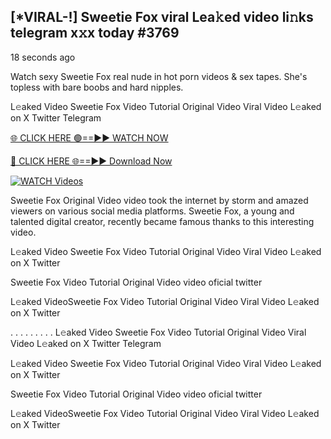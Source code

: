 ## [*VIRAL-!] Sweetie Fox viral Lea𝚔ed video li𝚗ks telegram x𝚡x today #3769

18 seconds ago

Watch sexy Sweetie Fox real nude in hot porn videos & sex tapes. She's topless with bare boobs and hard nipples.

L𝚎aked Video Sweetie Fox Video Tutorial Original Video Viral Video L𝚎aked on X Twitter Telegram

[🌐 CLICK HERE 🟢==►► WATCH NOW](https://russelviper69.blogspot.com/p/leaked-video.html)

[🔴 CLICK HERE 🌐==►► Download Now](https://russelviper69.blogspot.com/p/leaked-video.html)

[![WATCH Videos](https://i.imgur.com/dJHk4Zq.gif)](https://russelviper69.blogspot.com/p/leaked-video.html)

Sweetie Fox Original Video video took the internet by storm and amazed viewers on various social media platforms. Sweetie Fox, a young and talented digital creator, recently became famous thanks to this interesting video.

L𝚎aked Video Sweetie Fox Video Tutorial Original Video Viral Video L𝚎aked on X Twitter

Sweetie Fox Video Tutorial Original Video video oficial twitter

L𝚎aked VideoSweetie Fox Video Tutorial Original Video Viral Video L𝚎aked on X Twitter

. . . . . . . . . L𝚎aked Video Sweetie Fox Video Tutorial Original Video Viral Video L𝚎aked on X Twitter Telegram

L𝚎aked Video Sweetie Fox Video Tutorial Original Video Viral Video L𝚎aked on X Twitter

Sweetie Fox Video Tutorial Original Video video oficial twitter

L𝚎aked VideoSweetie Fox Video Tutorial Original Video Viral Video L𝚎aked on X Twitter